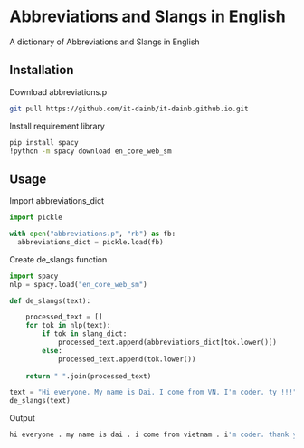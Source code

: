 # Abbreviations and Slangs in English

A dictionary of Abbreviations and Slangs in English

## Installation

Download abbreviations.p

```bash
git pull https://github.com/it-dainb/it-dainb.github.io.git
```

Install requirement library

```bash
pip install spacy
!python -m spacy download en_core_web_sm
```

## Usage

Import abbreviations_dict

```python
import pickle

with open("abbreviations.p", "rb") as fb:
  abbreviations_dict = pickle.load(fb)
```
Create de_slangs function

```python
import spacy
nlp = spacy.load("en_core_web_sm")

def de_slangs(text):

    processed_text = []
    for tok in nlp(text):
        if tok in slang_dict:
            processed_text.append(abbreviations_dict[tok.lower()])
        else:
            processed_text.append(tok.lower())
    
    return " ".join(processed_text)

text = "Hi everyone. My name is Dai. I come from VN. I'm coder. ty !!!"
de_slangs(text)
```
Output

```bash
hi everyone . my name is dai . i come from vietnam . i'm coder. thank you !!!
```
